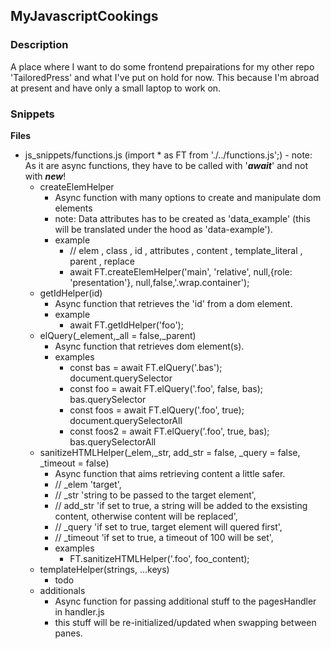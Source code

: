 ## MyJavascriptCookings

### Description
A place where I want to do some frontend prepairations for my other repo 'TailoredPress' and what I've put on hold for now.
This because I'm abroad at present and have only a small laptop to work on.

### Snippets
**Files**
- js_snippets/functions.js (import * as FT from './../functions.js';)
		- note: As it are async functions, they have to be called with '***await***' and not with ***new***!		
	- createElemHelper
		- Async function with many options to create and manipulate dom elements
		- note: Data attributes has to be created as 'data_example' (this will be translated under the hood as 'data-example').
		- example
			- // elem , class , id , attributes , content , template_literal , parent  , replace
			- await FT.createElemHelper('main', 'relative', null,{role: 'presentation'}, null,false,'.wrap.container');
	- getIdHelper(id)
		- Async function that retrieves the 'id' from a dom element.
		- example
			- await FT.getIdHelper('foo');
	- elQuery(_element,_all = false,_parent)
		- Async function that retrieves dom element(s).
		- examples
			- const bas = await FT.elQuery('.bas'); document.querySelector
			- const foo = await FT.elQuery('.foo', false, bas); bas.querySelector
			- const foos = await FT.elQuery('.foo', true); document.querySelectorAll
			- const foos2 = await FT.elQuery('.foo', true, bas); bas.querySelectorAll
	- sanitizeHTMLHelper(_elem,_str, add_str = false, _query = false, _timeout = false)
		- Async function that aims retrieving content a little safer.
		- // _elem 'target', 
		- // _str 'string to be passed to the target element',
		- // add_str 'if set to true, a string will be added to the exsisting content, otherwise content will  be replaced',
		- // _query 'if set to true, target element will quered first',
		- // _timeout 'if set to true, a timeout of 100 will be set',
		- examples
			- FT.sanitizeHTMLHelper('.foo', foo_content);
	- templateHelper(strings, ...keys)
		- todo
	- additionals
		- Async function for passing additional stuff to the pagesHandler in handler.js
		- this stuff will be re-initialized/updated when swapping between panes.

